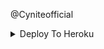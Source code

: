 @Cyniteofficial


<details><summary>Deploy To Heroku</summary>
<br>
<p>
<a href="https://heroku.com/deploy?template=https://github.com/hintpirox/shortner">
  <img src="https://www.herokucdn.com/deploy/button.svg" alt="Deploy">
</a>
</p></details>



